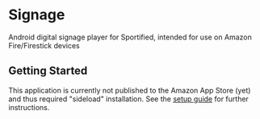 # Signage

Android digital signage player for Sportified, intended for use on Amazon Fire/Firestick devices

## Getting Started

This application is currently not published to the Amazon App Store (yet) and thus required "sideload" installation.  See the [setup guide](SETUP.md) for further instructions.